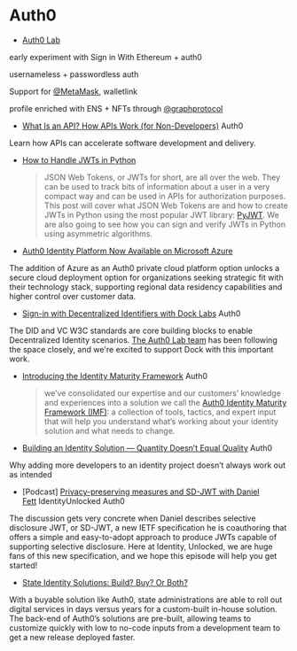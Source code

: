 # Auth0

* [Auth0 Lab](https://twitter.com/Auth0Lab/status/1468974610058137604)

early experiment with Sign in With Ethereum + auth0

usernameless + passwordless auth

Support for [@MetaMask](https://twitter.com/MetaMask), walletlink

profile enriched with ENS + NFTs through [@graphprotocol](https://twitter.com/graphprotocol)
* [What Is an API? How APIs Work (for Non-Developers)](https://auth0.com/blog/what-is-an-api-how-apis-work-for-non-developers/) Auth0

Learn how APIs can accelerate software development and delivery.

* [How to Handle JWTs in Python](https://auth0.com/blog/how-to-handle-jwt-in-python/)
  > JSON Web Tokens, or JWTs for short, are all over the web. They can be used to track bits of information about a user in a very compact way and can be used in APIs for authorization purposes. This post will cover what JSON Web Tokens are and how to create JWTs in Python using the most popular JWT library: [PyJWT](http://pyjwt.readthedocs.io/). We are also going to see how you can sign and verify JWTs in Python using asymmetric algorithms.
* [Auth0 Identity Platform Now Available on Microsoft Azure](https://auth0.com/blog/auth0-identity-platform-now-available-on-microsoft-azure/)

The addition of Azure as an Auth0 private cloud platform option unlocks a secure cloud deployment option for organizations seeking strategic fit with their technology stack, supporting regional data residency capabilities and higher control over customer data.
* [Sign-in with Decentralized Identifiers with Dock Labs](https://auth0.com/blog/sign-in-with-decentralized-identifiers-with-dock-labs/) Auth0

The DID and VC W3C standards are core building blocks to enable Decentralized Identity scenarios. [The Auth0 Lab team](https://twitter.com/Auth0Lab) has been following the space closely, and we're excited to support Dock with this important work.
* [Introducing the Identity Maturity Framework](https://auth0.com/blog/introducing-the-identity-maturity-framework/) Auth0
  > we’ve consolidated our expertise and our customers’ knowledge and experiences into a solution we call the [Auth0 Identity Maturity Framework (IMF)](https://auth0.com/imf-form): a collection of tools, tactics, and expert input that will help you understand what’s working about your identity solution and what needs to change.
* [Building an Identity Solution — Quantity Doesn’t Equal Quality](https://auth0.com/blog/building-an-identity-solution-quantity-doesnt-equal-quality/) Auth0

Why adding more developers to an identity project doesn’t always work out as intended

* [Podcast] [Privacy-preserving measures and SD-JWT with Daniel Fett](https://identityunlocked.auth0.com/public/49/Identity%252C-Unlocked.--bed7fada/3bbcbab8) IdentityUnlocked Auth0

The discussion gets very concrete when Daniel describes selective disclosure JWT, or SD-JWT, a new IETF specification he is coauthoring that offers a simple and easy-to-adopt approach to produce JWTs capable of supporting selective disclosure. Here at Identity, Unlocked, we are huge fans of this new specification, and we hope this episode will help you get started!

* [State Identity Solutions: Build? Buy? Or Both?](https://auth0.com/blog/state-identity-solutions-build-buy-or-both/)

With a buyable solution like Auth0, state administrations are able to roll out digital services in days versus years for a custom-built in-house solution. The back-end of Auth0’s solutions are pre-built, allowing teams to customize quickly with low to no-code inputs from a development team to get a new release deployed faster.
